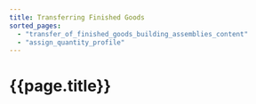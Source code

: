 ```yaml
---
title: Transferring Finished Goods
sorted_pages:
  - "transfer_of_finished_goods_building_assemblies_content"
  - "assign_quantity_profile"
---
```

# {{page.title}}
